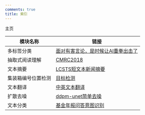 ```yaml
---
comments: true
title: 索引
---
```


主页

| 模块名称           | 链接                                                                                            |
| ------------------ | ----------------------------------------------------------------------------------------------- |
| 多标签分类         | [面对有害言论，是时候让AI重拳出击了](./mlcoftc/multi-label-classification-of-toxic-comments.md) |
| 抽取式阅读理解     | [CMRC2018](./cmrc/cmrc.md)                                                                      |
| 文本摘要           | [LCSTS短文本新闻摘要](./text-summary/text-summary.md)                                           |
| 集装箱编号位置检测 | [目标检测](./container-detr/container-detr.md)                                                  |
| 文本翻译           | [中英文本翻译](./translation/translation.md)                                                    |
| 扩散去噪           | [ddpm-unet简单去噪](./ddpm-unet-mnist/ddpm-unet-mnist.md)                                       |
| 文本分类           | [基金年报问答意图识别](./financial_report/financial_report.md)                                  |
